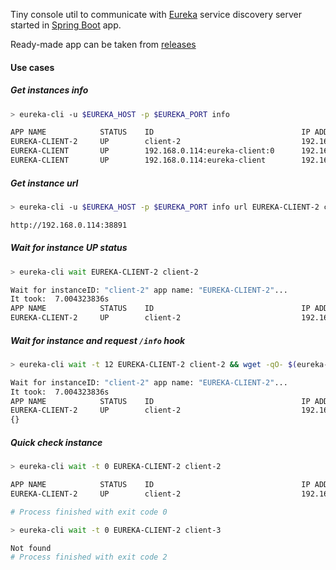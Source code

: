 Tiny console util to communicate with [Eureka](https://github.com/Netflix/eureka) 
service discovery server started in [Spring Boot](https://projects.spring.io/spring-boot/) app.

Ready-made app can be taken from [releases](https://github.com/Alcereo/eureka-cli/releases)

#### Use cases

##### Get instances info

```bash
> eureka-cli -u $EUREKA_HOST -p $EUREKA_PORT info

APP NAME            STATUS    ID                                 IP ADDRESS        PORT
EUREKA-CLIENT-2     UP        client-2                           192.168.0.114     38891
EUREKA-CLIENT       UP        192.168.0.114:eureka-client:0      192.168.0.114     35935
EUREKA-CLIENT       UP        192.168.0.114:eureka-client        192.168.0.114     8080
```

##### Get instance url

```bash
> eureka-cli -u $EUREKA_HOST -p $EUREKA_PORT info url EUREKA-CLIENT-2 client-2

http://192.168.0.114:38891
```

##### Wait for instance UP status

```bash
> eureka-cli wait EUREKA-CLIENT-2 client-2

Wait for instanceID: "client-2" app name: "EUREKA-CLIENT-2"...
It took:  7.004323836s
APP NAME            STATUS    ID                                 IP ADDRESS        PORT               
EUREKA-CLIENT-2     UP        client-2                           192.168.0.114     38891 
```


##### Wait for instance and request `/info` hook

```bash
> eureka-cli wait -t 12 EUREKA-CLIENT-2 client-2 && wget -qO- $(eureka-cli info url EUREKA-CLIENT-2 client-2)/info

Wait for instanceID: "client-2" app name: "EUREKA-CLIENT-2"...
It took:  7.004323836s
APP NAME            STATUS    ID                                 IP ADDRESS        PORT               
EUREKA-CLIENT-2     UP        client-2                           192.168.0.114     38891 
{}
```

##### Quick check instance 
```bash
> eureka-cli wait -t 0 EUREKA-CLIENT-2 client-2

APP NAME            STATUS    ID                                 IP ADDRESS        PORT               
EUREKA-CLIENT-2     UP        client-2                           192.168.0.114     38891

# Process finished with exit code 0

> eureka-cli wait -t 0 EUREKA-CLIENT-2 client-3

Not found
# Process finished with exit code 2
```

